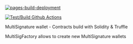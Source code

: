 
[![pages-build-deployment](https://github.com/CyrilCartoux/Solidity_MultiSig_wallet/actions/workflows/pages/pages-build-deployment/badge.svg)](https://github.com/CyrilCartoux/Solidity_MultiSig_wallet/actions/workflows/pages/pages-build-deployment)

[![Test/Build Github Actions](https://github.com/CyrilCartoux/Solidity_MultiSig_wallet/actions/workflows/main.yml/badge.svg)](https://github.com/CyrilCartoux/Solidity_MultiSig_wallet/actions/workflows/main.yml)

MultiSignature wallet - Contracts build with Solidity & Truffle 

MultiSigFactory allows to create new MultiSignature wallets 